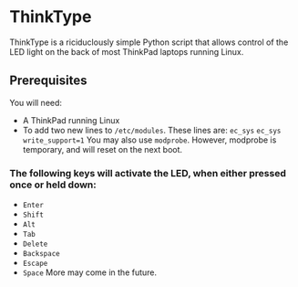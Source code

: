 # ThinkType

ThinkType is a riciduclously simple Python script that allows control of the LED light on the back of most ThinkPad laptops running Linux.

## Prerequisites
You will need:
- A ThinkPad running Linux
- To add two new lines to ```/etc/modules```. These lines are:
```ec_sys```
```ec_sys write_support=1```
 You may also use ```modprobe```. However, modprobe is temporary, and will reset on the next boot.
 
### The following keys will activate the LED, when either pressed once or held down:
- ```Enter```
- ```Shift```
- ```Alt```
- ```Tab```
- ```Delete```
- ```Backspace```
- ```Escape```
- ```Space```
More may come in the future.
